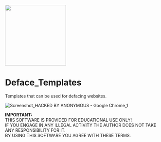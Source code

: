 <img src="https://i.pinimg.com/originals/23/a1/1f/23a11f14ab93d3ed4541960141e380ad.gif" width="200" />  

# Deface_Templates
Templates that can be used for defacing websites.

![Screenshot_HACKED BY ANONYMOUS - Google Chrome_1](https://user-images.githubusercontent.com/6196046/135132521-9114bc7a-2494-4a87-9120-f68e05f33784.png)  

**IMPORTANT:**  
THIS SOFTWARE IS PROVIDED FOR EDUCATIONAL USE ONLY!  
IF YOU ENGAGE IN ANY ILLEGAL ACTIVITY THE AUTHOR DOES NOT TAKE ANY RESPONSIBILITY FOR IT.  
BY USING THIS SOFTWARE YOU AGREE WITH THESE TERMS.

